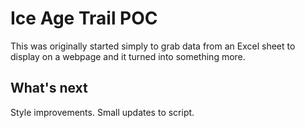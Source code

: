 # Ice Age Trail POC

This was originally started simply to grab data from an Excel sheet to display on a webpage and it turned into something more. 

## What's next

Style improvements. Small updates to script.

